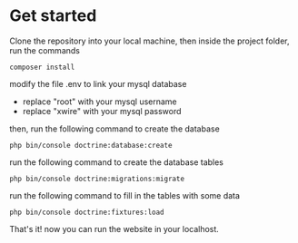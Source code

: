 # Get started

Clone the repository into your local machine, then inside the project folder, run the commands

```
composer install
```

modify the file .env to link your mysql database
* replace "root" with your mysql username
* replace "xwire" with your mysql password

then, run the following command to create the database

```
php bin/console doctrine:database:create
```

run the following command to create the database tables

```
php bin/console doctrine:migrations:migrate
```

run the following command to fill in the tables with some data

```
php bin/console doctrine:fixtures:load
```

That's it! now you can run the website in your localhost.